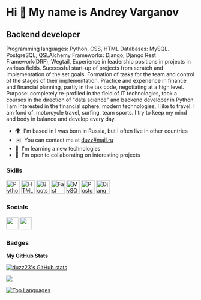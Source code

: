 Hi 👋 My name is Andrey Varganov
================================

Backend developer
-----------------

Programming languages: Python, CSS, HTML Databases: MySQL. PostgreSQL, QSLAlchemy Frameworks: Django, Django Rest Framework(DRF), Wegtail, Experience in leadership positions in projects in various fields. Successful start-up of projects from scratch and implementation of the set goals. Formation of tasks for the team and control of the stages of their implementation. Practice and experience in finance and financial planning, partly in the tax code, negotiating at a high level. Purpose: completely re-profiled in the field of IT technologies, took a courses in the direction of "data science" and backend developer in Python I am interested in the financial sphere, modern technologies, I like to travel. I am fond of: motorcycle travel, surfing, team sports. I try to keep my mind and body in balance and develop every day.

* 🌍  I'm based in I was born in Russia, but I often live in other countries
* ✉️  You can contact me at [duzz#mail.ru](mailto:duzz#mail.ru)
* 🧠  I'm learning a new technologies
* 🤝  I'm open to collaborating on interesting projects

### Skills

<p align="left">
<a href="https://www.python.org/" target="_blank" rel="noreferrer"><img src="https://raw.githubusercontent.com/danielcranney/readme-generator/main/public/icons/skills/python-colored.svg" width="36" height="36" alt="Python" /></a>
<a href="https://developer.mozilla.org/en-US/docs/Glossary/HTML5" target="_blank" rel="noreferrer"><img src="https://raw.githubusercontent.com/danielcranney/readme-generator/main/public/icons/skills/html5-colored.svg" width="36" height="36" alt="HTML5" /></a>
<a href="https://getbootstrap.com/" target="_blank" rel="noreferrer"><img src="https://raw.githubusercontent.com/danielcranney/readme-generator/main/public/icons/skills/bootstrap-colored.svg" width="36" height="36" alt="Bootstrap" /></a>
<a href="https://fastapi.tiangolo.com/" target="_blank" rel="noreferrer"><img src="https://raw.githubusercontent.com/danielcranney/readme-generator/main/public/icons/skills/fastapi-colored.svg" width="36" height="36" alt="Fast API" /></a>
<a href="https://www.mysql.com/" target="_blank" rel="noreferrer"><img src="https://raw.githubusercontent.com/danielcranney/readme-generator/main/public/icons/skills/mysql-colored.svg" width="36" height="36" alt="MySQL" /></a>
<a href="https://www.postgresql.org/" target="_blank" rel="noreferrer"><img src="https://raw.githubusercontent.com/danielcranney/readme-generator/main/public/icons/skills/postgresql-colored.svg" width="36" height="36" alt="PostgreSQL" /></a>
<a href="https://www.djangoproject.com/" target="_blank" rel="noreferrer"><img src="https://raw.githubusercontent.com/danielcranney/readme-generator/main/public/icons/skills/django-colored.svg" width="36" height="36" alt="Django" /></a>
</p>


### Socials

<p align="left"> <a href="https://www.github.com/duzz23" target="_blank" rel="noreferrer"><img src="https://raw.githubusercontent.com/danielcranney/readme-generator/main/public/icons/socials/github.svg" width="32" height="32" /></a> <a href="http://www.instagram.com/lazyrider_d" target="_blank" rel="noreferrer"><img src="https://raw.githubusercontent.com/danielcranney/readme-generator/main/public/icons/socials/instagram.svg" width="32" height="32" /></a></p>

### Badges

<b>My GitHub Stats</b>

<a href="http://www.github.com/duzz23"><img src="https://github-readme-stats.vercel.app/api?username=duzz23&show_icons=true&hide=&count_private=true&title_color=3382ed&text_color=3382ed&icon_color=64748b&bg_color=181824&hide_border=true&show_icons=true" alt="duzz23's GitHub stats" /></a>

<a href="http://www.github.com/duzz23"><img src="https://github-readme-streak-stats.herokuapp.com/?user=duzz23&stroke=3382ed&background=181824&ring=3382ed&fire=3382ed&currStreakNum=3382ed&currStreakLabel=3382ed&sideNums=3382ed&sideLabels=3382ed&dates=3382ed&hide_border=true" /></a>

<a href="https://github.com/duzz23" align="left"><img src="https://github-readme-stats.vercel.app/api/top-langs/?username=duzz23&langs_count=10&title_color=3382ed&text_color=3382ed&icon_color=64748b&bg_color=181824&hide_border=true&locale=en&custom_title=Top%20%Languages" alt="Top Languages" /></a>



